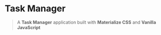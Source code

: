 # Task Manager
>A **Task Manager** application built with **Materialize CSS** and **Vanilla JavaScript**